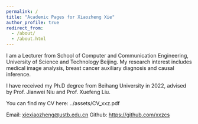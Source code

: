 ```yaml
---
permalink: /
title: "Academic Pages for Xiaozheng Xie"
author_profile: true
redirect_from: 
  - /about/
  - /about.html
---
```


I am a Lecturer from School of Computer and Communication Engineering, University of Science and Technology Beijing. My research interest includes medical image analysis, breast cancer auxiliary diagnosis and causal inference.

I have received my Ph.D degree from Beihang University in 2022, advised by Prof. Jianwei Niu and Prof. Xuefeng Liu. 

You can find my CV here: ../assets/CV_xxz.pdf

Email: xiexiaozheng@ustb.edu.cn
Github: https://github.com/xxzcs

